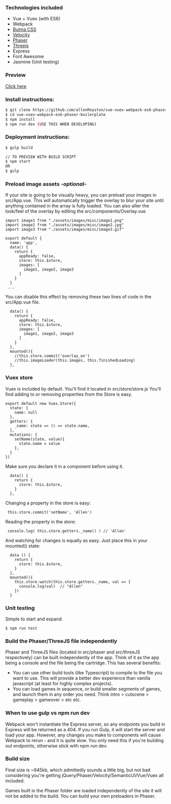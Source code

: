 ### Technologies included
- Vue + Vuex (with ES6)
- Webpack
- [Bulma CSS](https://bulma.io/)
- [Velocity](http://velocityjs.org/)
- [Phaser](https://phaser.io/)
- [Threejs](https://threejs.org/)
- Express
- Font Awesome
- Jasmine (Unit testing)

### Preview
[Click here](https://vue-vuex-es6-webpack-phaser-bp.herokuapp.com/#/fun)

### Install instructions:
```sh
$ git clone https://github.com/allenRoyston/vue-vuex-webpack-es6-phaser-boilerplate.git
$ cd vue-vuex-webpack-es6-phaser-boilerplate
$ npm install
$ npm run dev (USE THIS WHEN DEVELOPING)
```

### Deployment instructions:
```sh
$ gulp build

// TO PREVIEW WITH BUILD SCRIPT
$ npm start
OR 
$ gulp
```


### Preload image assets -*optional*-
If your site is going to be visually heavy, you can preload your images in src/App.vue.  This will automatically trigger the overlay to blur your site until anything contained in the array is fully loaded.  You can also alter the look/feel of the overlay by editing the src/components/Overlay.vue

```
import image1 from "./assets/images/misc/image1.png"
import image2 from "./assets/images/misc/image2.jpg"
import image3 from "./assets/images/misc/image3.gif"

export default {
  name: 'app',
  data() {
    return {
      appReady: false,
      store: this.$store,
      images: [
        image1, image2, image3
      ]
    }
  }
 ...
```

You can disable this effect by removing these two lines of code in the src/App.vue file.
```
  data() {
    return {
      appReady: false,
      store: this.$store,
      images: [
        image1, image2, image3
      ]
    }
  },
  mounted(){
    //this.store.commit('overlay_on')
    //this.imageLoader(this.images, this.finishedLoading)
  },
```

### Vuex store
Vuex is included by default. You'll find it located in src/store/store.js
You'll find adding to or removing properties from the Store is easy.  
```
export default new Vuex.Store({
  state: {
    name: null
  },
  getters: {
    _name: state => () => state.name,
  },
  mutations: {
    setName(state, value){
      state.name = value
    },
  }
})

```

Make sure you declare it in a component before using it.  
```
  data() {
    return {
      store: this.$store,
    }
  },
```

Changing a property in the store is easy:
```
 this.store.commit('setName', 'Allen')
```

Reading the property in the store:
```
 console.log( this.store.getters._name() ) // 'Allen'
```


And watching for changes is equally as easy.  Just place this in your mounted() state:
```
  data () {
    return {
      store: this.$store,
    }
  },
  mounted(){
    this.store.watch(this.store.getters._name, val => {
      console.log(val)  // "Allen"
    })
  }
```
### Unit testing
Simple to start and expand.  
```
$ npm run test
```

### Build the Phaser/ThreeJS file independently
Phaser and ThreeJS files (located in src/phaser and src/threeJS respectively) can be built independently of the app.  Think of it as the app being a console and the file being the cartridge.  This has several benefits:  
- You can use other build tools (like Typescript) to compile to the file you want to use.  This will provide a better dev experience than vanilla javascript (at least for highly complex projects).
- You can load games in sequence, or build smaller segments of games, and launch them in any order you need.  Think intro > cutscene > gameplay > gameover > etc etc.


### When to use gulp vs npm run dev
Webpack won't instantiate the Express server, so any endpoints you build in Express will be returned as a 404.  If you run Gulp, it will start the server and load your app.  However, any changes you make to components will cause Webpack to rerun - and it is quite slow.  You only need this if you're building out endpoints, otherwise stick with npm run dev.

### Build size
Final size is ~945kb, which admittedly sounds a little big, but not bad considering you're getting jQuery/Phaser/Velocity/SemanticUI/Vue/Vuex all included.  

Games built in the Phaser folder are loaded independently of the site it will not be added to the build.  You can build your own preloaders in Phaser.  
